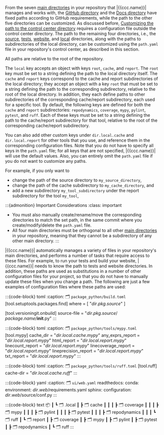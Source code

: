 From the seven [main directories](/manual/fundamentals/structure/index.md) in your repository
that |{{ccc.name}}| manages and works with,
the [GitHub directory](/manual/fundamentals/structure/github.md)
and the [Docs directory](/manual/fundamentals/structure/docs.md)
have fixed paths according to GitHub requirements,
while the path to the other five directories can be customized.
As discussed before,
[Customizing the path to the control center directory](/manual/control/structure/index.md#location)
requires a configuration file outside the control center directory.
The path to the remaining four directories,
i.e., the [source](/manual/fundamentals/structure/source.md),
[tests](/manual/fundamentals/structure/tests.md),
[website](/manual/fundamentals/structure/website.md), and
[local](/manual/fundamentals/structure/local.md) directories,
along with the paths to subdirectories of the local directory,
can be customized using the `path.yaml` file
in your repository's control center, as described in this section.

All paths are relative to the root of the repository.

The `local` key accepts an object with
keys `root`, `cache`, and `report`. The `root` key must be set to a string defining
the path to the local directory itself. The `cache` and `report` keys
correspond to the cache and report subdirectories of the local directory;
they accept an object with a key `root` that must be set to a string defining
the path to the corresponding subdirectory, relative to the root of the local directory.
In addition, they each define paths to other subdirectories of the corresponding cache/report subdirectory,
each used for a specific tool. By default, the following keys are defined
for both the `cache` and `report` subdirectories: `repodynamics`, `coverage`, `mypy`, `pylint`,
`pytest`, and `ruff`. Each of these keys must be set to a string defining the path
to the cache/report subdirectory for that tool,
relative to the root of the corresponding cache/report subdirectory.

You can also add other custom keys under `dir.local.cache` and `dir.local.report`
for other tools that you use, and reference them in the corresponding configuration files.
Note that you do not have to specify all keys in the `path.yaml` file;
for all keys that are not specified, |{{ccc.name}}| will use the default values.
Also, you can entirely omit the `path.yaml` file if you do not want to customize any paths.


For example, if you only want to
- change the path of the source directory to `my_source_directory`,
- change the path of the cache subdirectory to `my_cache_directory`, and
- add a new subdirectory `my_tool_subdirectory` under the report subdirectory
for the tool `my_tool`,

:::{admonition} Important Considerations
:class: important

- You must also manually create/rename/move the corresponding directories to match the set path,
in the same commit where you create/modify/delete the `path.yaml` file.
- All four main directories must be orthogonal to all other
[main directories](/manual/fundamentals/structure/index.md) in your repository,
meaning that they cannot be a subdirectory of any other main directory.
:::

|{{ccc.name}}| automatically manages a variety of files in your repository's main directories,
and performs a number of tasks that require access to these files.
For example, to run your tests and build your website, |{{ccc.name}}| needs to know
the path to tests and website directories. In addition, these paths are used as
substitutions in a number of other configuration files for your project,
so that you do not have to manually update these files when you change a path.
The following are just a few examples of configuration files where these paths are used:

:::{code-block} toml
:caption: 🗂 `package_python/build.toml`
[tool.setuptools.packages.find]
where = [ "${‎{ dir.pkg.source }}$" ]

[tool.versioningit.onbuild]
source-file = "${‎{ dir.pkg.source }}$/${‎{ package.name }}$/__init__.py"
:::

:::{code-block} toml
:caption: 🗂 `package_python/tools/mypy.toml`
[tool.mypy]
cache_dir = "${‎{ dir.local.cache.mypy }}$"
any_exprs_report = "${‎{ dir.local.report.mypy }}$"
html_report = "${‎{ dir.local.report.mypy }}$"
linecount_report = "${‎{ dir.local.report.mypy }}$"
linecoverage_report = "${‎{ dir.local.report.mypy }}$"
lineprecision_report = "${‎{ dir.local.report.mypy }}$"
txt_report = "${‎{ dir.local.report.mypy }}$"
:::


:::{code-block} toml
:caption: 🗂 `package_python/tools/ruff.toml`
[tool.ruff]
cache-dir = "${‎{ dir.local.cache.ruff }}$"
:::

:::{code-block} yaml
:caption: 🗂 `ui/web.yaml`
readthedocs:
conda:
    environment: ${‎{ dir.web }}$/requirements.yaml
sphinx:
    configuration: ${‎{ dir.web }}$/source/conf.py
:::

:::{code-block} text
📦 <REPOSITORY-ROOT>
┃
┗ 🗂 .local
    ┃
    ┣ 🗂 cache
    ┃ ┃
    ┃ ┣ 🗂 coverage
    ┃ ┃
    ┃ ┣ 🗂 mypy
    ┃ ┃
    ┃ ┣ 🗂 pylint
    ┃ ┃
    ┃ ┣ 🗂 pytest
    ┃ ┃
    ┃ ┣ 🗂 repodynamics
    ┃ ┃
    ┃ ┗ 🗂 ruff
    ┃
    ┗ 🗂 report
    ┃
    ┣ 🗂 coverage
    ┃
    ┣ 🗂 mypy
    ┃
    ┣ 🗂 pylint
    ┃
    ┣ 🗂 pytest
    ┃
    ┣ 🗂 repodynamics
    ┃
    ┗ 🗂 ruff
:::